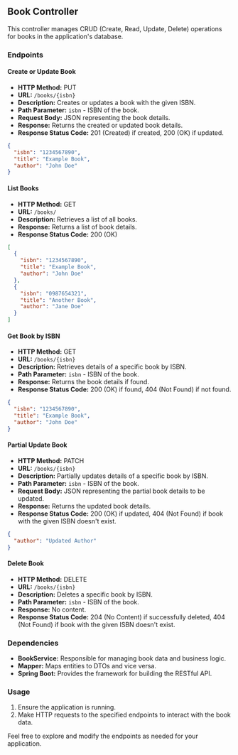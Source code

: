 ## Book Controller

This controller manages CRUD (Create, Read, Update, Delete) operations for books in the application's database.

### Endpoints

#### Create or Update Book
- **HTTP Method:** PUT
- **URL:** `/books/{isbn}`
- **Description:** Creates or updates a book with the given ISBN.
- **Path Parameter:** `isbn` - ISBN of the book.
- **Request Body:** JSON representing the book details.
- **Response:** Returns the created or updated book details.
- **Response Status Code:** 201 (Created) if created, 200 (OK) if updated.

```json
{
  "isbn": "1234567890",
  "title": "Example Book",
  "author": "John Doe"
}
```

#### List Books
- **HTTP Method:** GET
- **URL:** `/books/`
- **Description:** Retrieves a list of all books.
- **Response:** Returns a list of book details.
- **Response Status Code:** 200 (OK)

```json
[
  {
    "isbn": "1234567890",
    "title": "Example Book",
    "author": "John Doe"
  },
  {
    "isbn": "0987654321",
    "title": "Another Book",
    "author": "Jane Doe"
  }
]
```

#### Get Book by ISBN
- **HTTP Method:** GET
- **URL:** `/books/{isbn}`
- **Description:** Retrieves details of a specific book by ISBN.
- **Path Parameter:** `isbn` - ISBN of the book.
- **Response:** Returns the book details if found.
- **Response Status Code:** 200 (OK) if found, 404 (Not Found) if not found.

```json
{
  "isbn": "1234567890",
  "title": "Example Book",
  "author": "John Doe"
}
```

#### Partial Update Book
- **HTTP Method:** PATCH
- **URL:** `/books/{isbn}`
- **Description:** Partially updates details of a specific book by ISBN.
- **Path Parameter:** `isbn` - ISBN of the book.
- **Request Body:** JSON representing the partial book details to be updated.
- **Response:** Returns the updated book details.
- **Response Status Code:** 200 (OK) if updated, 404 (Not Found) if book with the given ISBN doesn't exist.

```json
{
  "author": "Updated Author"
}
```

#### Delete Book
- **HTTP Method:** DELETE
- **URL:** `/books/{isbn}`
- **Description:** Deletes a specific book by ISBN.
- **Path Parameter:** `isbn` - ISBN of the book.
- **Response:** No content.
- **Response Status Code:** 204 (No Content) if successfully deleted, 404 (Not Found) if book with the given ISBN doesn't exist.

### Dependencies

- **BookService:** Responsible for managing book data and business logic.
- **Mapper:** Maps entities to DTOs and vice versa.
- **Spring Boot:** Provides the framework for building the RESTful API.

### Usage

1. Ensure the application is running.
2. Make HTTP requests to the specified endpoints to interact with the book data.

Feel free to explore and modify the endpoints as needed for your application.